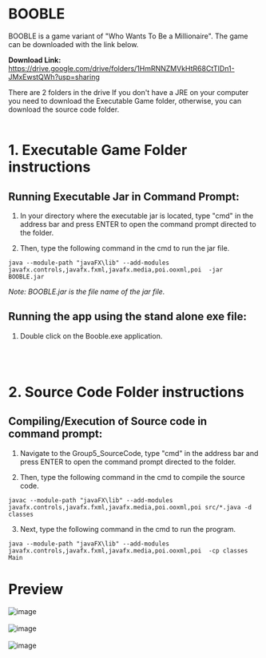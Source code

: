 # BOOBLE
BOOBLE is a game variant of "Who Wants To Be a Millionaire". The game can be downloaded with the link below.

**Download Link:** https://drive.google.com/drive/folders/1HmRNNZMVkHtR68CtTIDn1-JMxEwstQWh?usp=sharing

There are 2 folders in the drive 
If you don't have a JRE on your computer you need to download the Executable Game folder, otherwise, you can download the source code folder. 
<br><br>
# 1. Executable Game Folder instructions

## Running Executable Jar in Command Prompt:

  1. In your directory where the executable jar is located, type "cmd" in the address bar and press ENTER to open the command prompt directed to the folder.
  
  2. Then, type the following command in the cmd to run the jar file.
  
    java --module-path "javaFX\lib" --add-modules javafx.controls,javafx.fxml,javafx.media,poi.ooxml,poi  -jar BOOBLE.jar
  
  _Note: BOOBLE.jar is the file name of the jar file._

## Running the app using the stand alone exe file:

  1. Double click on the Booble.exe application.

<br><br>
# 2. Source Code Folder instructions

## Compiling/Execution of Source code in command prompt:

  1. Navigate to the Group5_SourceCode, type "cmd" in the address bar and press ENTER to open the command prompt directed to the folder.
  
  2. Then, type the following command in the cmd to compile the source code. 
  
    javac --module-path "javaFX\lib" --add-modules javafx.controls,javafx.fxml,javafx.media,poi.ooxml,poi src/*.java -d classes
   
  3. Next, type the following command in the cmd to run the program.

    java --module-path "javaFX\lib" --add-modules javafx.controls,javafx.fxml,javafx.media,poi.ooxml,poi  -cp classes Main

# Preview
![image](https://github.com/kuyalester/BOOBLE/assets/124505485/5b2902ce-2532-4107-a5fb-161e10896c42)
<br><br>
![image](https://github.com/kuyalester/BOOBLE/assets/124505485/6d95a4fe-fe07-4ab0-9c55-6bfe8cff5e9b)
<br><br>
![image](https://github.com/kuyalester/BOOBLE/assets/124505485/f8621cfa-4a9e-40f3-ab40-83608bb7a34a)







